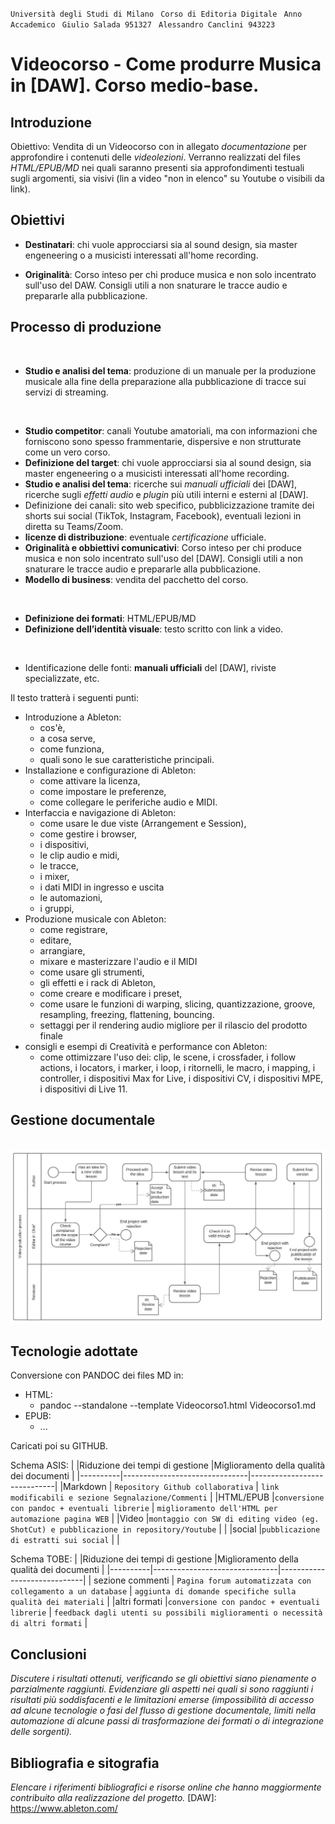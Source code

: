 
`` Università degli Studi di Milano ``
`` Corso di Editoria Digitale`` 
`` Anno Accademico``
`` Giulio Salada 951327`` 
`` Alessandro Canclini 943223`` 



# Videocorso - Come produrre Musica in [DAW]. Corso medio-base.

## Introduzione

Obiettivo: Vendita di un Videocorso con in allegato _documentazione_ per approfondire i contenuti delle _videolezioni_.
Verranno realizzati del files _HTML/EPUB/MD_ nei quali saranno presenti sia approfondimenti testuali sugli argomenti, sia visivi (lin a video "non in elenco" su Youtube o visibili da link).

## Obiettivi 

- __Destinatari__: chi vuole approcciarsi sia al sound design, sia master engeneering o a musicisti interessati all'home recording.

- __Originalità__: Corso inteso per chi produce musica e non solo incentrato sull'uso del DAW. 
Consigli utili a non snaturare le tracce audio e prepararle alla pubblicazione.

## Processo di produzione
<br>
<!---->

- __Studio e analisi del tema__: produzione di un manuale per la produzione musicale alla fine della preparazione alla pubblicazione di tracce sui servizi di streaming.

<br>
<!---->

- __Studio competitor__: canali Youtube amatoriali, ma con informazioni che forniscono sono spesso frammentarie, dispersive e non strutturate come un vero corso.
- __Definizione del target__: chi vuole approcciarsi sia al sound design, sia master engeneering o a musicisti interessati all'home recording.
- __Studio e analisi del tema__: ricerche sui _manuali ufficiali_ dei [DAW], ricerche sugli _effetti audio_ e _plugin_ più utili interni e esterni al [DAW].
- Definizione dei canali: sito web specifico, pubblicizzazione tramite dei shorts sui social (TikTok, Instagram, Facebook), eventuali lezioni in diretta su Teams/Zoom.
- __licenze di distribuzione__: eventuale _certificazione_ ufficiale.
- __Originalità e obbiettivi comunicativi__: Corso inteso per chi produce musica e non solo incentrato sull'uso del [DAW]. 
Consigli utili a non snaturare le tracce audio e prepararle alla pubblicazione.
- __Modello di business__: vendita del pacchetto del corso.

<br>
<!---->

- __Definizione dei formati__: HTML/EPUB/MD
- __Definizione dell’identità visuale__: testo scritto con link a video.

<br>
<!---->

- Identificazione delle fonti: __manuali ufficiali__ del [DAW], riviste specializzate, etc.
<!--
- Diritti e aspetti legali: /////////
- Cronoprogramma: /////////
- Suddivisione dei task: /////////
-->

<!--
Descrivere le attività sviluppate all'interno del progetto per realizzare il prodotto.
> Nel farlo è utile riferirsi alle possibili attività elencate nella lezione 5, slide 4-7. 
-->

Il testo tratterà i seguenti punti: 

- Introduzione a Ableton: 
  - cos'è, 
  - a cosa serve, 
  - come funziona, 
  - quali sono le sue caratteristiche principali.
- Installazione e configurazione di Ableton: 
  - come attivare la licenza, 
  - come impostare le preferenze, 
  - come collegare le periferiche audio e MIDI.
- Interfaccia e navigazione di Ableton: 
  - come usare le due viste (Arrangement e Session), 
  - come gestire i browser, 
  - i dispositivi, 
  - le clip audio e midi, 
  - le tracce, 
  - i mixer, 
  - i dati MIDI in ingresso e uscita
  - le automazioni, 
  - i gruppi, 
- Produzione musicale con Ableton: 
  - come registrare, 
  - editare, 
  - arrangiare, 
  - mixare e masterizzare l'audio e il MIDI
  - come usare gli strumenti, 
  - gli effetti e i rack di Ableton, 
  - come creare e modificare i preset, 
  - come usare le funzioni di warping, slicing, quantizzazione, groove, resampling, freezing, flattening, bouncing.
  - settaggi per il rendering audio migliore per il rilascio del prodotto finale
- consigli e esempi di Creatività e performance con Ableton: 
  - come ottimizzare l'uso dei: clip, le scene, i crossfader, i follow actions, i locators, i marker, i loop, i ritornelli, le macro, i mapping, i controller, i dispositivi Max for Live, i dispositivi CV, i dispositivi MPE, i dispositivi di Live 11.

## Gestione documentale

​	![flusso di lavoro](img/Flusso_di_lavoro_editoria.jpeg)

<!--Descrivere il *flusso di gestione documentale* definito per il progetto. Ad esempio, la raccolta delle fonti, la revisione dei contenuti, la trasformazione dei formati, la strutturazione dei contenuti, la definizione dello stile grafico.
> Il flusso può essere descritto utilizzando BPMN, lezione 5, slide 9. In alternativa, se si preferisce restare su un formato di puro testo è possibile usare il linguaggio Mermaid, supportato da alcuni editor Markdown. -->

## Tecnologie adottate


Conversione con PANDOC dei files MD in:
- HTML:
    - pandoc --standalone --template Videocorso1.html Videocorso1.md
- EPUB:
    - ...
<!--- PDF:
    - pandoc -s -o Videocorso1.pdf Videocorso1.md
- DOCX:
    - pandoc -o Videocorso1.docx -f markdown -t docx Videocorso1.md
-->


Caricati poi su GITHUB.

Schema ASIS:
|          |Riduzione dei tempi di gestione  |Miglioramento della qualità dei documenti |
|----------|-------------------------------|-----------------------------|
|Markdown  | `Repository Github collaborativa` | `link modificabili e sezione Segnalazione/Commenti` |
|HTML/EPUB |`conversione con pandoc + eventuali librerie` | `miglioramento dell'HTML per automazione pagina WEB` |
|Video     |`montaggio con SW di editing video (eg. ShotCut) e pubblicazione in repository/Youtube` |  |
|social    |`pubblicazione di estratti sui social` |  |

Schema TOBE:
|          |Riduzione dei tempi di gestione  |Miglioramento della qualità dei documenti |
|----------|-------------------------------|-----------------------------|
| sezione commenti | `Pagina forum automatizzata con collegamento a un database` | `aggiunta di domande specifiche sulla qualità dei materiali` |
|altri formati |`conversione con pandoc + eventuali librerie` | `feedback dagli utenti su possibili miglioramenti o necessità di altri formati` |

<!-- 
> Per presentare il contributo delle diverse tecnologie addottate è possibile elencarle in una tabella. Può anche essere utili confrontare una versione ASIS del flusso di gestione, senza la tecnologia adottata, e una TOBE che include la tecnologia adottata.
> Includere nella relazione o in appendice gli script e le configurazioni adottati, possibilmente con riferimento ad un repository documentale.  

|                |Riduzione dei tempi di gestione                          |Miglioramento della qualità dei documenti                         |
|----------------|-------------------------------|-----------------------------|
|Markdown |`'Isn't this fun?'`            |'Isn't this fun?'            |
|XSLT       |`"Isn't this fun?"`            |"Isn't this fun?"            |
|ePud         |`-- is en-dash, --- is em-dash`|-- is en-dash, --- is em-dash|
 -->

## Conclusioni

_Discutere i risultati ottenuti, verificando se gli obiettivi siano pienamente o parzialmente raggiunti. Evidenziare gli aspetti nei quali si sono raggiunti i risultati più soddisfacenti e le limitazioni emerse (impossibilità di accesso ad alcune tecnologie o fasi del flusso di gestione documentale, limiti nella automazione di alcune passi di trasformazione dei formati o di integrazione delle sorgenti)._

## Bibliografia e sitografia

_Elencare i riferimenti bibliografici e risorse online che hanno maggiormente contribuito alla realizzazione del progetto._
[DAW]: https://www.ableton.com/


<!-- > Ci possono essere diversi modi di gestire le citazioni in markdown, uno di questi è attraverso le note

Esempio di nota [^fn1]. Altro testo. Altra citazione[^fn2].

[^fn1]: Citazione con nota.
[^fn2]: Altra citazione.
--
